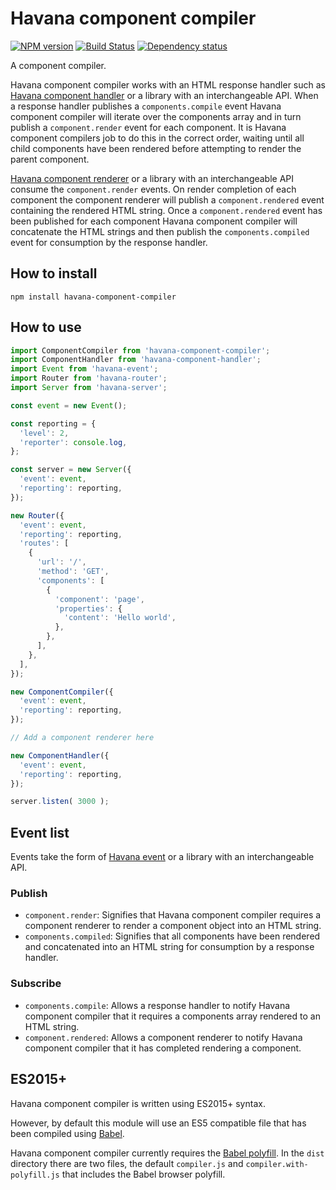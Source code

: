 # Havana component compiler

[![NPM version](https://badge.fury.io/js/havana-component-compiler.svg)](http://badge.fury.io/js/havana-component-compiler)
[![Build Status](https://travis-ci.org/colinmeinke/havana-component-compiler.svg?branch=master)](https://travis-ci.org/colinmeinke/havana-component-compiler)
[![Dependency status](https://david-dm.org/colinmeinke/havana-component-compiler.svg)](https://david-dm.org/colinmeinke/havana-component-compiler.svg)

A component compiler.

Havana component compiler works with an HTML response
handler such as
[Havana component handler](https://github.com/colinmeinke/havana-component-handler)
or a library with an interchangeable API. When a response
handler publishes a `components.compile` event Havana
component compiler will iterate over the components array
and in turn publish a `component.render` event for each
component. It is Havana component compilers job to do this in
the correct order, waiting until all child components have
been rendered before attempting to render the parent
component.

[Havana component renderer](https://github.com/colinmeinke/havana-component-renderer)
or a library with an interchangeable API consume the
`component.render` events. On render completion of each
component the component renderer will publish a
`component.rendered` event containing the rendered HTML
string. Once a `component.rendered` event has been published
for each component Havana component compiler will concatenate
the HTML strings and then publish the `components.compiled`
event for consumption by the response handler.

## How to install

```
npm install havana-component-compiler
```

## How to use

```javascript
import ComponentCompiler from 'havana-component-compiler';
import ComponentHandler from 'havana-component-handler';
import Event from 'havana-event';
import Router from 'havana-router';
import Server from 'havana-server';

const event = new Event();

const reporting = {
  'level': 2, 
  'reporter': console.log,
};

const server = new Server({
  'event': event,
  'reporting': reporting,
});

new Router({
  'event': event,
  'reporting': reporting,
  'routes': [
    {
      'url': '/',
      'method': 'GET',
      'components': [
        {
          'component': 'page',
          'properties': {
            'content': 'Hello world',
          },
        },
      ],
    },
  ],
});

new ComponentCompiler({
  'event': event,
  'reporting': reporting,
});

// Add a component renderer here

new ComponentHandler({
  'event': event,
  'reporting': reporting,
});

server.listen( 3000 );
```

## Event list

Events take the form of
[Havana event](https://github.com/colinmeinke/havana-event)
or a library with an interchangeable API.

### Publish

- `component.render`: Signifies that Havana component
  compiler requires a component renderer to render a
  component object into an HTML string.
- `components.compiled`: Signifies that all components have
  been rendered and concatenated into an HTML string for
  consumption by a response handler.

### Subscribe

- `components.compile`: Allows a response handler to notify
  Havana component compiler that it requires a components
  array rendered to an HTML string.
- `component.rendered`: Allows a component renderer to notify
  Havana component compiler that it has completed rendering
  a component.

## ES2015+

Havana component compiler is written using ES2015+ syntax.

However, by default this module will use an ES5
compatible file that has been compiled using
[Babel](https://babeljs.io).

Havana component compiler currently requires the 
[Babel polyfill](https://babeljs.io/docs/usage/polyfill).
In the `dist` directory there are two files, the default
`compiler.js` and `compiler.with-polyfill.js`
that includes the Babel browser polyfill.
